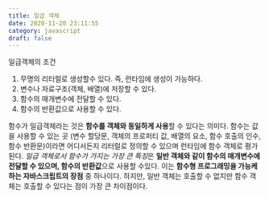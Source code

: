 ```yaml
---
title: 일급 객체
date: 2020-11-20 23:11:55
category: javascript
draft: false
---
```


일급객체의 조건

1. 무명의 리터럴로 생성할수 있다. 즉, 런타임에 생성이 가능하다.
2. 변수나 자료구조(객체, 배열)에 저장할 수 있다.
3. 함수의 매개변수에 전달할 수 있다.
4. 함수의 반환값으로 사용할 수 있다.

함수가 일급객체라는 것은 **함수를 객체와 동일하게 사용**할 수 있다는 의미다.
함수는 값을 사용할 수 있는 곳 (변수 할당문, 객체의 프로퍼티 값, 배열의 요소, 함수 호출의 인수, 함수
반환문)이라면 어디서든지 리터럴로 정의할 수 있으며 런타임에 함수 객체로 평가된다.
*일급 객체로서 함수가 가지는 가장 큰 특징*은 **일반 객체와 같이 함수의 매개변수에 전달할 수 있으며, 함수의 반환값**으로 사용할 수있다. 이는 **함수형 프로그래밍을 가능케 하는 자바스크립트의 장점** 중 하나이다.
하지만, 일반 객체는 호출할 수 없지만 함수 객체는 호출할 수 있다는 점이 가장 큰 차이점이다.
